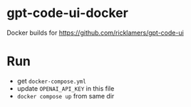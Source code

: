 # gpt-code-ui-docker
Docker builds for https://github.com/ricklamers/gpt-code-ui

# Run
* get `docker-compose.yml`
* update `OPENAI_API_KEY` in this file
* `docker compose up` from same dir
